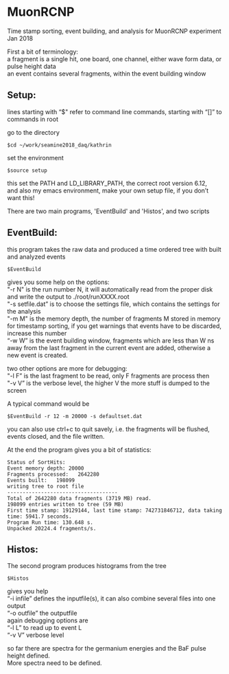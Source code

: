 # MuonRCNP

Time stamp sorting, event building, and analysis for MuonRCNP experiment Jan 2018

First a bit of terminology:  
a fragment is a single hit, one board, one channel, either wave form data, or pulse height data  
an event contains several fragments, within the event building window

## Setup:

lines starting with “$" refer to command line commands, starting with “[]” to commands in root

go to the directory
```
$cd ~/work/seamine2018_daq/kathrin
```
set the environment
```
$source setup
```
this set the PATH and LD_LIBRARY_PATH, the correct root version 6.12,  
and also my emacs environment, make your own setup file, if you don’t want this!

There are two main programs, 'EventBuild' and 'Histos', and two scripts

## EventBuild:
this program takes the raw data and produced a time ordered tree with built and analyzed events
```
$EventBuild
```
gives you some help on the options:  
"-r N" is the run number N, it will automatically read from the proper disk and write the output to ./root/runXXXX.root  
"-s setfile.dat” is to choose the settings file, which contains the settings for the analysis  
"-m M" is the memory depth, the number of fragments M stored in memory for timestamp sorting, if you get warnings that events have to be discarded, increase this number  
“-w W” is the event building window, fragments which are less than W ns away from the last fragment in the current event are added, otherwise a new event is created.  

two other options are more for debugging:  
"-l F” is the last fragment to be read, only F fragments are process then  
"-v V” is the verbose level, the higher V the more stuff is dumped to the screen  

A typical command would be
```
$EventBuild -r 12 -m 20000 -s defaultset.dat
```
you can also use ctrl+c to quit savely, i.e. the fragments will be flushed, events closed, and the file written.

At the end the program gives you a bit of statistics:
```
Status of SortHits:
Event memory depth: 20000
Fragments processed:   2642280
Events built:   198099
writing tree to root file
------------------------------------
Total of 2642280 data fragments (3719 MB) read.
198099 entries written to tree (59 MB)
First time stamp: 19129144, last time stamp: 742731846712, data taking time: 5941.7 seconds.
Program Run time: 130.648 s.
Unpacked 20224.4 fragments/s.
```

## Histos:
The second program produces histograms from the tree
```
$Histos
```
gives you help  
“-i infile” defines the inputfile(s), it can also combine several files into one output  
“-o outfile” the outputfile  
again debugging options are  
“-l L” to read up to event L  
“-v V” verbose level

so far there are spectra for the germanium energies and the BaF pulse height defined.  
More spectra need to be defined.

